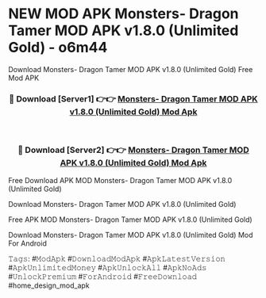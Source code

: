 # NEW MOD APK Monsters- Dragon Tamer MOD APK v1.8.0 (Unlimited Gold) - o6m44
Download Monsters- Dragon Tamer MOD APK v1.8.0 (Unlimited Gold) Free Mod APK

<div align="center">
<h3>🔴 Download [Server1] 👉👉 <a href="https://apk-comot.site?title=Monsters-_Dragon_Tamer_MOD_APK_v1.8.0_(Unlimited_Gold)">Monsters- Dragon Tamer MOD APK v1.8.0 (Unlimited Gold) Mod Apk</a></h3><br>

<h3>🔴 Download [Server2] 👉👉 <a href="https://apk-comot.site?title=Monsters-_Dragon_Tamer_MOD_APK_v1.8.0_(Unlimited_Gold)">Monsters- Dragon Tamer MOD APK v1.8.0 (Unlimited Gold) Mod Apk</a></h3>
</div>


Free Download APK MOD Monsters- Dragon Tamer MOD APK v1.8.0 (Unlimited Gold)

Download Monsters- Dragon Tamer MOD APK v1.8.0 (Unlimited Gold) 

Free APK MOD Monsters- Dragon Tamer MOD APK v1.8.0 (Unlimited Gold) 

Download Monsters- Dragon Tamer MOD APK v1.8.0 (Unlimited Gold) Mod For Android

𝚃𝚊𝚐𝚜: #𝙼𝚘𝚍𝙰𝚙𝚔 #𝙳𝚘𝚠𝚗𝚕𝚘𝚊𝚍𝙼𝚘𝚍𝙰𝚙𝚔 #𝙰𝚙𝚔𝙻𝚊𝚝𝚎𝚜𝚝𝚅𝚎𝚛𝚜𝚒𝚘𝚗 #𝙰𝚙𝚔𝚄𝚗𝚕𝚒𝚖𝚒𝚝𝚎𝚍𝙼𝚘𝚗𝚎𝚢 #𝙰𝚙𝚔𝚄𝚗𝚕𝚘𝚌𝚔𝙰𝚕𝚕 #𝙰𝚙𝚔𝙽𝚘𝙰𝚍𝚜 #𝚄𝚗𝚕𝚘𝚌𝚔𝙿𝚛𝚎𝚖𝚒𝚞𝚖 #𝙵𝚘𝚛𝙰𝚗𝚍𝚛𝚘𝚒𝚍 #𝙵𝚛𝚎𝚎𝙳𝚘𝚠𝚗𝚕𝚘𝚊𝚍 #home_design_mod_apk